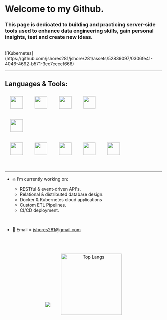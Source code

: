 # Welcome to my Github. 
### This page is dedicated to building and practicing server-side tools used to enhance data engineering skills, gain personal insights, test and create new ideas. 

<br>
![Kubernetes](https://github.com/jshores281/jshores281/assets/52839097/0306fe41-4046-4692-b571-3ec7ceccf666)

-----
## Languages & Tools:

<p align="left"> 
  <a href="https://airflow.apache.org/"><img width="40" hspace="17" vspace="10" src="https://github.com/jshores281/jshores281/assets/52839097/cc7325e0-a614-495c-bfcf-0e01178b586c"/></a>
  <a href="https://www.python.org/"><img width="40" hspace="17" vspace="10" src="https://user-images.githubusercontent.com/52839097/196538956-97c8ce36-abad-4f3b-a133-5552e8b630fe.svg"/></a>
  <a href="https://www.docker.com/"><img width="40" hspace="17" vspace="10" src="https://github.com/jshores281/jshores281/assets/52839097/1d2fb11c-3019-46b2-8c6b-fc13d9c73682"/></a>
  <a href="https://kubernetes.io/"><img width="40" hspace="17" vspace="10" src="https://github.com/jshores281/jshores281/assets/52839097/0306fe41-4046-4692-b571-3ec7ceccf666"/></a>
  
  <a href="https://aws.amazon.com/ec2/"><img width="40" hspace="17" vspace="10" src="https://user-images.githubusercontent.com/52839097/196538073-a7d41d8b-082e-47c0-a786-4dcb4e9f94cd.svg"/></a>
</p>
<p align="left"> 
  <a href="https://www.datastax.com"><img width="40" hspace="17" vspace="10" src="https://github.com/jshores281/jshores281/assets/52839097/7e0c6d32-98ab-40aa-b7e3-df7fc714944b"/></a>  
  <a href="https://www.postgresql.org/"><img width="40" hspace="17" vspace="10" src="https://user-images.githubusercontent.com/52839097/196541997-9f3ab090-f5ac-45ca-a15f-b2a6aee380f7.svg"/></a>
  <a href="https://www.microsoft.com/en-us/sql-server/sql-server-2019"><img width="40" hspace="17" vspace="10" src="https://user-images.githubusercontent.com/52839097/196542082-d01e7638-e769-4a03-b916-0d8711ee6318.svg"/></a>
  <a href="https://www.vmware.com/"><img width="40" hspace="17" vspace="10" src="https://user-images.githubusercontent.com/52839097/196550181-3480d0ce-ae32-40bc-b6ed-2334cca59341.svg"/></a>
  <a href="https://www.linux.org/"><img width="40" hspace="17" vspace="10" src="https://github.com/jshores281/jshores281/assets/52839097/535f97db-5009-4190-992d-5006a9f9261f"/></a>
</p>

<br>

-----

- :fire: I’m currently working on: 

  - RESTful & event-driven API's.
  - Relational & distributed database design.
  - Docker & Kubernetes cloud applications
  - Custom ETL Pipelines.
  - CI/CD deployment.
 
<br>

- :key: Email = jshores281@gmail.com

<br>

<p align="center"> 
  <a href="https://github.com/jshores281?tab=repositories"><img  hspace="15" vspace="25" src="https://github-readme-stats.vercel.app/api?username=jshores281&show_icons=true&theme=dark" Jshores GitHub stats/></a>
  <a href="https://github.com/jshores281?tab=repositories"><img height="196" hspace="15" vspace="25" src="https://github-readme-stats.vercel.app/api/top-langs/?username=jshores281&langs_count=8&theme=dark" alt="Top Langs"/></a>
</p>

